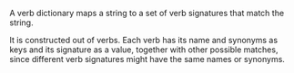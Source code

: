 A verb dictionary maps a string to a set of verb signatures that match the string.

It is constructed out of verbs. Each verb has its name and synonyms as keys and its signature as a value, together with other possible matches, since different verb signatures might have the same names or synonyms.